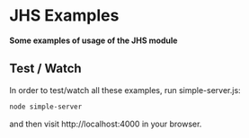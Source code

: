 # JHS Examples
**Some examples of usage of the JHS module**


## Test / Watch
In order to test/watch all these examples, run simple-server.js:
```sh
node simple-server
```
and then visit http://localhost:4000 in your browser.

